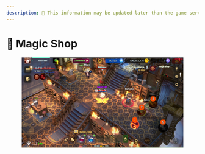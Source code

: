 ```yaml
---
description: 🛑 This information may be updated later than the game server data.
---
```


# 🕍 Magic Shop

<figure><img src="../../../.gitbook/assets/image (607).png" alt=""><figcaption></figcaption></figure>
